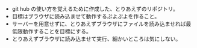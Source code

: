 - git hub の使い方を覚えるために作成した、とりあえずのリポジトリ。
- 目標はブラウザに読み込ませて動作するぷよぷよを作ること。
- サーバーを用意せずに、とりあえずブラウザにファイルを読み込ませれば最低限動作することを目標にする。
- とりあえずブラウザに読み込ませて実行、細かいところは気にしない。